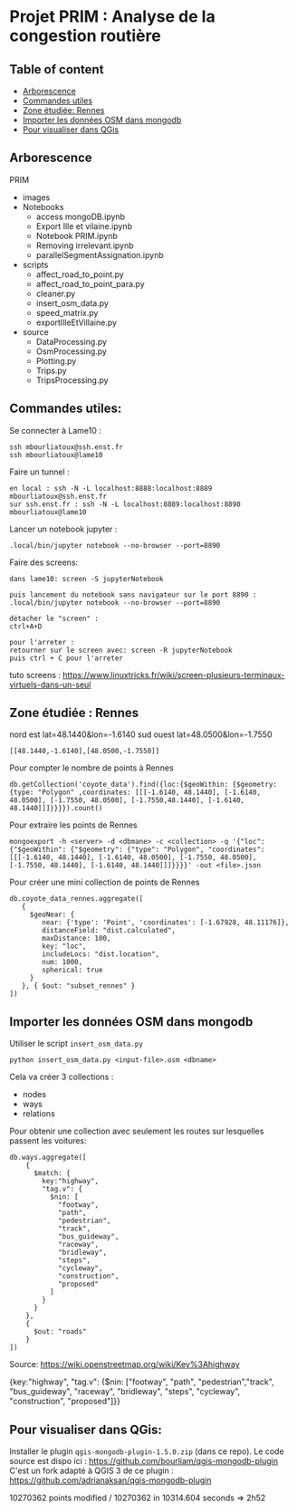 # Projet PRIM : Analyse de la congestion routière

## Table of content

* [Arborescence](#arborescence)
* [Commandes utiles](#commandes-utiles)
* [Zone étudiée: Rennes](#zone-étudiée--rennes)
* [Importer les données OSM dans mongodb](#importer-les-données-osm-dans-mongodb)
* [Pour visualiser dans QGis](Pour-visualiser-dans-qgis)

## Arborescence

PRIM
- images
- Notebooks
  - access mongoDB.ipynb
  - Export Ille et vilaine.ipynb
  - Notebook PRIM.ipynb
  - Removing irrelevant.ipynb
  - parallelSegmentAssignation.ipynb
- scripts
  - affect_road_to_point.py
  - affect_road_to_point_para.py
  - cleaner.py
  - insert_osm_data.py
  - speed_matrix.py
  - exportIlleEtVillaine.py
- source
  - DataProcessing.py
  - OsmProcessing.py
  - Plotting.py
  - Trips.py
  - TripsProcessing.py


## Commandes utiles:

Se connecter à Lame10 :
```
ssh mbourliatoux@ssh.enst.fr
ssh mbourliatoux@lame10
```

Faire un tunnel :
```
en local : ssh -N -L localhost:8888:localhost:8889 mbourliatoux@ssh.enst.fr
sur ssh.enst.fr : ssh -N -L localhost:8889:localhost:8890 mbourliatoux@lame10
```


Lancer un notebook jupyter :
```
.local/bin/jupyter notebook --no-browser --port=8890
```

Faire des screens:
```
dans lame10: screen -S jupyterNotebook

puis lancement du notebook sans navigateur sur le port 8890 :
.local/bin/jupyter notebook --no-browser --port=8890

détacher le "screen" :
ctrl+A+D

pour l'arreter :
retourner sur le screen avec: screen -R jupyterNotebook 
puis ctrl + C pour l'arreter
```
tuto screens : <https://www.linuxtricks.fr/wiki/screen-plusieurs-terminaux-virtuels-dans-un-seul>

## Zone étudiée : Rennes

nord est lat=48.1440&lon=-1.6140
sud ouest lat=48.0500&lon=-1.7550

```
[[48.1440,-1.6140],[48.0500,-1.7550]]
```

Pour compter le nombre de points à Rennes
```
db.getCollection('coyote_data').find({loc:{$geoWithin: {$geometry: {type: "Polygon" ,coordinates: [[[-1.6140, 48.1440], [-1.6140, 48.0500], [-1.7550, 48.0500], [-1.7550,48.1440], [-1.6140, 48.1440]]]}}}}).count()
```

Pour extraire les points de Rennes
```
mongoexport -h <server> -d <dbmane> -c <collection> -q '{"loc":{"$geoWithin": {"$geometry": {"type": "Polygon", "coordinates": [[[-1.6140, 48.1440], [-1.6140, 48.0500], [-1.7550, 48.0500], [-1.7550, 48.1440], [-1.6140, 48.1440]]]}}}}' -out <file>.json
```


Pour créer une mini collection de points de Rennes
```
db.coyote_data_rennes.aggregate([
   {
     $geoNear: {
        near: {'type': 'Point', 'coordinates': [-1.67928, 48.11176]},
        distanceField: "dist.calculated",
        maxDistance: 100,
        key: "loc",
        includeLocs: "dist.location",
        num: 1000,
        spherical: true
     }
   }, { $out: "subset_rennes" }
])
```

## Importer les données OSM dans mongodb

Utiliser le script `insert_osm_data.py`

```
python insert_osm_data.py <input-file>.osm <dbname>
```

Cela va créer 3 collections : 
- nodes
- ways
- relations

Pour obtenir une collection avec seulement les routes sur lesquelles passent les voitures:

```
db.ways.aggregate([
    {
      $match: {
        key:"highway",
        "tag.v": {
          $nin: [
            "footway", 
            "path", 
            "pedestrian",
            "track", 
            "bus_guideway", 
            "raceway", 
            "bridleway", 
            "steps", 
            "cycleway", 
            "construction", 
            "proposed"
          ]
        }
      }
    },
    {
      $out: "roads"
    }
])
```
Source: <https://wiki.openstreetmap.org/wiki/Key%3Ahighway>

{key:"highway", "tag.v": {$nin: ["footway", "path", "pedestrian","track", "bus_guideway", "raceway", "bridleway", "steps", "cycleway", "construction", "proposed"]}}

## Pour visualiser dans QGis:

Installer le plugin `qgis-mongodb-plugin-1.5.0.zip` (dans ce repo).
Le code source est dispo ici : <https://github.com/bourliam/qgis-mongodb-plugin>
C'est un fork adapté à QGIS 3 de ce plugin : <https://github.com/adrianaksan/qgis-mongodb-plugin>








10270362 points modified / 10270362 in 10314.604 seconds  => 2h52

